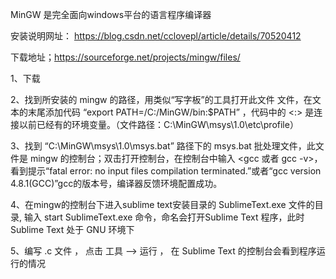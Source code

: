 MinGW 是完全面向windows平台的语言程序编译器


安装说明网址： https://blog.csdn.net/cclovepl/article/details/70520412

下载地址；https://sourceforge.net/projects/mingw/files/

1、下载

2、找到所安装的 mingw 的路径，用类似“写字板”的工具打开此文件 <profile> 文件，在文本的末尾添加代码
    “export PATH=/C:/MinGW/bin:$PATH” ，代码中的 <:> 是连接以前已经有的环境变量。（文件路径：C:\MinGW\msys\1.0\etc\profile）

3、找到 “C:\MinGW\msys\1.0\msys.bat” 路径下的 msys.bat 批处理文件，此文件是 mingw 的控制台；双击打开控制台，在控制台中输入 <gcc 或者 gcc -v>，看到提示“fatal error: no input files compilation terminated.”或者“gcc version 4.8.1(GCC)”gcc的版本号，编译器反馈环境配置成功。

4、在mingw的控制台下进入sublime text安装目录的 SublimeText.exe 文件的目录, 输入 start SublimeText.exe 命令，命名会打开Sublime Text 程序，此时Sublime Text 处于 GNU 环境下

5、编写 .c 文件 ， 点击 工具 --> 运行 ， 在 Sublime Text 的控制台会看到程序运行的情况 